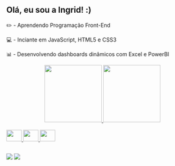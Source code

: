 ## Olá, eu sou a Ingrid!  :)

✏️ - Aprendendo Programação Front-End

💻 - Inciante em JavaScript, HTML5 e CSS3

📊 - Desenvolvendo dashboards dinâmicos com Excel e PowerBI

<div align="center">
  <a href="https://github.com/ingridrosag">
  <img height="150em" src="https://github-readme-stats.vercel.app/api?username=ingridrosag&show_icons=true&theme=merko&include_all_commits=true&count_private=true"/>
  <img height="150em" src="https://github-readme-stats.vercel.app/api/top-langs/?username=ingridrosag&layout=compact&langs_count=7&theme=merko"/>
</div>

<div style="display: inline_block"><br>
  <img align="center' alt="HTML" height="30" width="40"
src="https://cdn.jsdelivr.net/gh/devicons/devicon/icons/html5/html5-original.svg" />
  <img align="center' alt="CSS" height="30" width="40"
src="https://cdn.jsdelivr.net/gh/devicons/devicon/icons/css3/css3-original.svg" />
  <img align="center' alt="JS" height="30" width="40"
src="https://cdn.jsdelivr.net/gh/devicons/devicon/icons/javascript/javascript-original.svg" />
</div>
  
  ##
 
<div>
  <a href = "mailto:ingridgomesrosa@gmail.com"><img src="https://img.shields.io/badge/Gmail-D14836?style=for-the-badge&logo=gmail&logoColor=white"></a>
  <a href="https://www.linkedin.com/in/ingrid-g-rosa/" target="_blank"><img src="https://img.shields.io/badge/LinkedIn-0077B5?style=for-the-badge&logo=linkedin&logoColor=white"></a>
 
</div>
